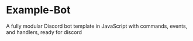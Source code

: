 # Example-Bot
A fully modular Discord bot template in JavaScript with commands, events, and handlers, ready for discord
